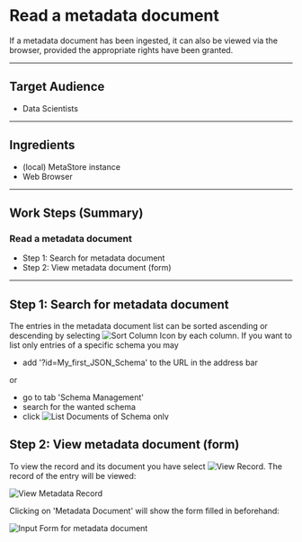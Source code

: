 # Read a metadata document
If a metadata document has been ingested, it can also be viewed via the browser,
provided the appropriate rights have been granted. 

---

## Target Audience

- Data Scientists

---

## Ingredients

- (local) MetaStore instance
- Web Browser

---

## Work Steps (Summary)

### Read a metadata document
* Step 1: Search for metadata document
* Step 2: View metadata document (form)

---

## Step 1: Search for metadata document
The entries in the metadata document list can be sorted ascending or descending 
by selecting <img src="/metastore2/images/SortColumn.png" alt="Sort Column Icon" style="max-height:15px;" />
by each column. If you want to list only entries of a specific schema you may
- add '?id=My_first_JSON_Schema' to the URL in the address bar

or 
- go to tab 'Schema Management'
- search for the wanted schema
- click <img src="/metastore2/images/ListDocumentsOfSchema.png" alt="List Documents of Schema only" style="max-height:15px;" />

## Step 2: View metadata document (form)
To view the record and its document you have select <img src="/metastore2/images/ViewRecord.png" alt="View Record" style="max-height:15px;" />.
The record of the entry will be viewed:

<div class="centerbox">
    <img src="/metastore2/images/MetadataManagement_Step4.png" alt="View Metadata Record" style="max-height:50em;" />
</div>

Clicking on 'Metadata Document' will show the form filled in beforehand:

<div class="centerbox">
    <img src="/metastore2/images/MetadataManagement_Step5.png" alt="Input Form for metadata document" style="max-height:50em;" />
</div>


